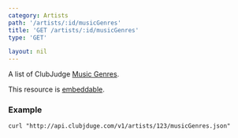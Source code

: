 ```yaml
---
category: Artists
path: '/artists/:id/musicGenres'
title: 'GET /artists/:id/musicGenres'
type: 'GET'

layout: nil
---
```


A list of ClubJudge [Music Genres](#/music-genre-model).

This resource is [embeddable](#/resource-embedding).

### Example

```
curl "http://api.clubjduge.com/v1/artists/123/musicGenres.json"
```
